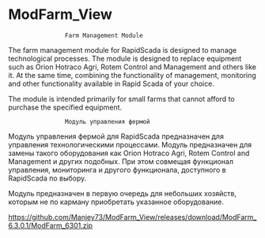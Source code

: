 # ModFarm_View

                    Farm Management Module
The farm management module for RapidScada is designed to manage technological processes.
The module is designed to replace equipment such as Orion Hotraco Agri, Rotem Control and Management and others like it. At the same time, combining the functionality of management, monitoring and other functionality available in Rapid Scada of your choice.

The module is intended primarily for small farms that cannot afford to purchase the specified equipment.

                    Модуль управления фермой
Модуль управления фермой для RapidScada предназначен для управления технологическими процессами.
Модуль предназначен для замены такого оборудования как Orion Hotraco Agri, Rotem Control and Management и других подобных. При этом совмещая функционал управления, мониторинга и другого функционала, доступного в RapidScada по выбору.

Модуль предназначен в первую очередь для небольших хозяйств, которым не по карману приобретать указанное оборудование.

https://github.com/Manjey73/ModFarm_View/releases/download/ModFarm_6.3.0.1/ModFarm_6301.zip

